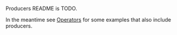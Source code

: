 Producers README is TODO.

In the meantime see [Operators](../operators/README.md) for some examples that also include producers.

